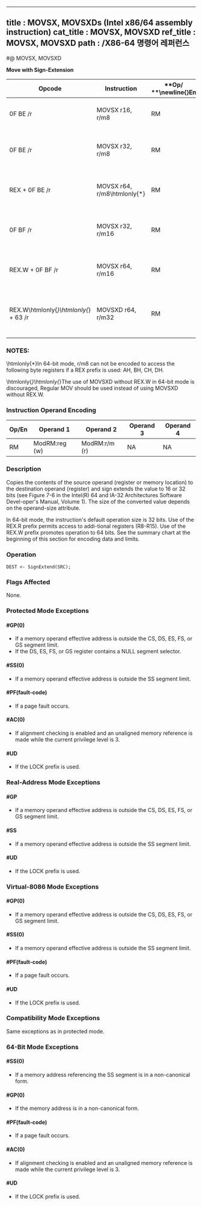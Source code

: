 ----------------------------
title : MOVSX, MOVSXDs (Intel x86/64 assembly instruction)
cat_title : MOVSX, MOVSXD
ref_title : MOVSX, MOVSXD
path : /X86-64 명령어 레퍼런스
----------------------------
#@ MOVSX, MOVSXD

**Move with Sign-Extension**

|**Opcode**|**Instruction**|**Op/ **\newline{}**En**|**64-Bit **\newline{}**Mode**|**Compat/**\newline{}**Leg Mode**|**Description**|
|----------|---------------|------------------------|-----------------------------|---------------------------------|---------------|
|0F BE /r|MOVSX r16, r/m8|RM|Valid|Valid|Move byte to word with sign-extension.|
|0F BE /r|MOVSX r32, r/m8|RM|Valid|Valid|Move byte to doubleword with sign-extension.|
|REX + 0F BE /r|MOVSX r64, r/m8\htmlonly{*}|RM|Valid|N.E.|Move byte to quadword with sign-extension.|
|0F BF /r|MOVSX r32, r/m16|RM|Valid|Valid|Move word to doubleword, with sign-extension.|
|REX.W + 0F BF /r|MOVSX r64, r/m16|RM|Valid |N.E.|Move word to quadword with sign-extension.|
|REX.W\htmlonly{*}\htmlonly{*} + 63 /r|MOVSXD r64, r/m32|RM|Valid |N.E.|Move doubleword to quadword with sign-extension.|
### NOTES:


\htmlonly{*}In 64-bit mode, r/m8 can not be encoded to access the following byte registers if a REX prefix is used: AH, BH, CH, DH.

\htmlonly{*}\htmlonly{*}The use of MOVSXD without REX.W in 64-bit mode is discouraged, Regular MOV should be used instead of using MOVSXD without REX.W. 

### Instruction Operand Encoding


|Op/En|Operand 1|Operand 2|Operand 3|Operand 4|
|-----|---------|---------|---------|---------|
|RM|ModRM:reg (w)|ModRM:r/m (r)|NA|NA|
### Description


Copies the contents of the source operand (register or memory location) to the destination operand (register) and sign extends the value to 16 or 32 bits (see Figure 7-6 in the Intel(R) 64 and IA-32 Architectures Software Devel-oper's Manual, Volume 1). The size of the converted value depends on the operand-size attribute.

In 64-bit mode, the instruction's default operation size is 32 bits. Use of the REX.R prefix permits access to addi-tional registers (R8-R15). Use of the REX.W prefix promotes operation to 64 bits. See the summary chart at the beginning of this section for encoding data and limits.


### Operation

```info-verb
DEST <- SignExtend(SRC);
```
### Flags Affected


None.


### Protected Mode Exceptions

#### #GP(0)
* If a memory operand effective address is outside the CS, DS, ES, FS, or GS segment limit.
* If the DS, ES, FS, or GS register contains a NULL segment selector.

#### #SS(0)
* If a memory operand effective address is outside the SS segment limit.

#### #PF(fault-code)
* If a page fault occurs.

#### #AC(0)
* If alignment checking is enabled and an unaligned memory reference is made while the current privilege level is 3.

#### #UD
* If the LOCK prefix is used.

### Real-Address Mode Exceptions

#### #GP
* If a memory operand effective address is outside the CS, DS, ES, FS, or GS segment limit.

#### #SS
* If a memory operand effective address is outside the SS segment limit.

#### #UD
* If the LOCK prefix is used.

### Virtual-8086 Mode Exceptions

#### #GP(0)
* If a memory operand effective address is outside the CS, DS, ES, FS, or GS segment limit.

#### #SS(0)
* If a memory operand effective address is outside the SS segment limit.

#### #PF(fault-code)
* If a page fault occurs.

#### #UD
* If the LOCK prefix is used.

### Compatibility Mode Exceptions



Same exceptions as in protected mode.


### 64-Bit Mode Exceptions

#### #SS(0)
* If a memory address referencing the SS segment is in a non-canonical form.

#### #GP(0)
* If the memory address is in a non-canonical form.

#### #PF(fault-code)
* If a page fault occurs.

#### #AC(0)
* If alignment checking is enabled and an unaligned memory reference is made while the current privilege level is 3.

#### #UD
* If the LOCK prefix is used.
